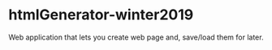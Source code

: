 # htmlGenerator-winter2019
Web application that lets you create web page and, save/load them for later.
